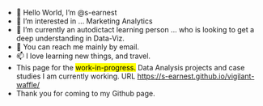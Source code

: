 - 👋 Hello World, I’m @s-earnest
- 👀 I’m interested in ... Marketing Analytics
- 🌱 I’m currently an autodictact learning person ... who is looking to get a deep understanding in Data-Viz.
- 💞️ You can reach me mainly by email.
- 📫 I love learning new things, and travel. 
- This page for the <mark>work-in-progress.</mark> Data Analysis projects and case studies I am currently working. URL https://s-earnest.github.io/vigilant-waffle/
- Thank you for coming to my Github page.



<!--START_SECTION:activity-->
